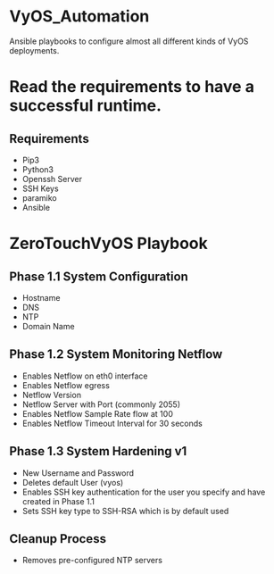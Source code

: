 # VyOS_Automation
Ansible playbooks to configure almost all different kinds of VyOS deployments.

# Read the requirements to have a successful runtime. 

## Requirements

* Pip3 
* Python3 
* Openssh Server
* SSH Keys
* paramiko
* Ansible


# ZeroTouchVyOS Playbook
## Phase 1.1 System Configuration

* Hostname
* DNS
* NTP
* Domain Name

## Phase 1.2 System Monitoring Netflow

* Enables Netflow on eth0 interface
* Enables Netflow egress 
* Netflow Version
* Netflow Server with Port (commonly 2055)
* Enables Netflow Sample Rate flow at 100
* Enables Netflow Timeout Interval for 30 seconds 


## Phase 1.3 System Hardening v1

* New Username and Password
* Deletes default User (vyos)
* Enables SSH key authentication for the user you specify and have created in Phase 1.1
* Sets SSH key type to SSH-RSA which is by default used

## Cleanup Process

* Removes pre-configured NTP servers